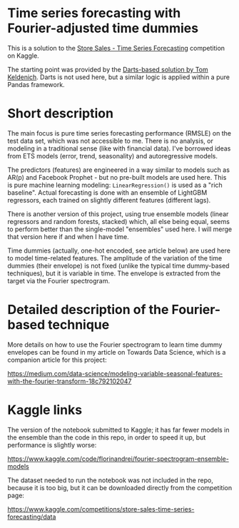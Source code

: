 # Time series forecasting with Fourier-adjusted time dummies

This is a solution to the [Store Sales - Time Series Forecasting](https://www.kaggle.com/competitions/store-sales-time-series-forecasting) competition on Kaggle.

The starting point was provided by the [Darts-based solution by Tom Keldenich](https://inside-machinelearning.com/en/top-1-kaggle-my-method/). Darts is not used here, but a similar logic is applied within a pure Pandas framework.

# Short description

The main focus is pure time series forecasting performance (RMSLE) on the test data set, which was not accessible to me. There is no analysis, or modeling in a traditional sense (like with financial data). I've borrowed ideas from ETS models (error, trend, seasonality) and autoregressive models.

The predictors (features) are engineered in a way similar to models such as AR(p) and Facebook Prophet - but no pre-built models are used here. This is pure machine learning modeling: `LinearRegression()` is used as a "rich baseline". Actual forecasting is done with an ensemble of LightGBM regressors, each trained on slightly different features (different lags).

There is another version of this project, using true ensemble models (linear regressors and random forests, stacked) which, all else being equal, seems to perform better than the single-model "ensembles" used here. I will merge that version here if and when I have time.

Time dummies (actually, one-hot encoded, see article below) are used here to model time-related features. The amplitude of the variation of the time dummies (their envelope) is not fixed (unlike the typical time dummy-based techniques), but it is variable in time. The envelope is extracted from the target via the Fourier spectrogram.

# Detailed description of the Fourier-based technique

More details on how to use the Fourier spectrogram to learn time dummy envelopes can be found in my article on Towards Data Science, which is a companion article for this project:

https://medium.com/data-science/modeling-variable-seasonal-features-with-the-fourier-transform-18c792102047

# Kaggle links

The version of the notebook submitted to Kaggle; it has far fewer models in the ensemble than the code in this repo, in order to speed it up, but performance is slightly worse:

https://www.kaggle.com/code/florinandrei/fourier-spectrogram-ensemble-models

The dataset needed to run the notebook was not included in the repo, because it is too big, but it can be downloaded directly from the competition page:

https://www.kaggle.com/competitions/store-sales-time-series-forecasting/data
